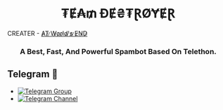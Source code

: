 <h1 align="center">
  <b>₮Ɇ₳₥ ĐɆ₴₮ⱤØɎɆⱤ </b>
</h1>

CREATER - [A̷T̷ ̷W̷o̷r̷l̷d̷'̷s̷ ̷E̷N̷D̷](https://t.me/AT_W0RLDS_END)

<h3 align="center">
  <b>A Best, Fast, And Powerful Spambot Based On Telethon.</b>
</h3
  
------
## Telegram 🏪
- [![Telegram Group](https://img.shields.io/badge/Telegram-Group-brightgreen)](https://t.me/TEAM_DESTROYER_ON_STRUCK)
- [![Telegram Channel](https://img.shields.io/badge/Telegram-Channel-brightgreen)](https://t.me/TEAM_DESTROYER)

